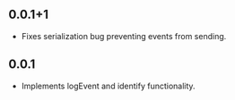 ## 0.0.1+1

* Fixes serialization bug preventing events from sending.

## 0.0.1

* Implements logEvent and identify functionality.
